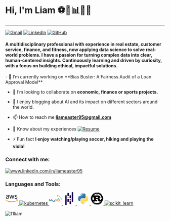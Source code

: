 
<h1 align="left">Hi, I'm Liam ⚽️🎻📊✌🏽</h1>


***

[![Gmail](https://img.shields.io/badge/Gmail-D14836?style=for-the-badge&logo=gmail&logoColor=white)](mailto:liameaster95@gmail.com)
[![LinkedIn](https://img.shields.io/badge/LinkedIn-0077B5?style=for-the-badge&logo=linkedin&logoColor=white)](www.linkedin.com/in/liameaster95)
[![GitHub](https://img.shields.io/badge/GitHub-100000?style=for-the-badge&logo=github&logoColor=white)](https://github.com/11Liam)

<h4 align="left">A multidisciplinary professional with experience in real estate, customer service, finance, and fitness, now applying data science to solve real-world problems. I have a passion for turning complex data into clear, human-centered insights. Continuously learning and driven by curiosity, with a focus on building ethical, impactful solutions.</h4>
- 🔭 I’m currently working on **Bias Buster: A Fairness Audit of a Loan Approval Model**

- 👯 I’m looking to collaborate on **economic, finance or sports projects.**

- 📝 I enjoy blogging about AI and its impact on different sectors around the world.

- 📫 How to reach me **liameaster95@gmail.com**

- 📄 Know about my experiences [![Resume](https://img.shields.io/badge/View-Resume-blue)](https://drive.google.com/file/d/1CoJmGmjjhW4j0ZLUUvA1ZewP42JDVpDK/view?usp=drive_link)


- ⚡ Fun fact **I enjoy watching/playing soccer, hiking and playing the viola!**

<h3 align="left">Connect with me:</h3>
<p align="left">
<a href="(https://www.linkedin.com/in/liameaster95/)" target="blank"><img align="center" src="https://raw.githubusercontent.com/rahuldkjain/github-profile-readme-generator/master/src/images/icons/Social/linked-in-alt.svg" alt="www.linkedin.com/in/liameaster95" height="30" width="40" /></a>
</p>

<h3 align="left">Languages and Tools:</h3>
<p align="left"> <a href="https://aws.amazon.com" target="_blank" rel="noreferrer"> <img src="https://raw.githubusercontent.com/devicons/devicon/master/icons/amazonwebservices/amazonwebservices-original-wordmark.svg" alt="aws" width="40" height="40"/> </a> <a href="https://kubernetes.io" target="_blank" rel="noreferrer"> <img src="https://www.vectorlogo.zone/logos/kubernetes/kubernetes-icon.svg" alt="kubernetes" width="40" height="40"/> </a> <a href="https://www.mysql.com/" target="_blank" rel="noreferrer"> <img src="https://raw.githubusercontent.com/devicons/devicon/master/icons/mysql/mysql-original-wordmark.svg" alt="mysql" width="40" height="40"/> </a> <a href="https://pandas.pydata.org/" target="_blank" rel="noreferrer"> <img src="https://raw.githubusercontent.com/devicons/devicon/2ae2a900d2f041da66e950e4d48052658d850630/icons/pandas/pandas-original.svg" alt="pandas" width="40" height="40"/> </a> <a href="https://www.python.org" target="_blank" rel="noreferrer"> <img src="https://raw.githubusercontent.com/devicons/devicon/master/icons/python/python-original.svg" alt="python" width="40" height="40"/> </a> <a href="https://www.rust-lang.org" target="_blank" rel="noreferrer"> <img src="https://raw.githubusercontent.com/devicons/devicon/master/icons/rust/rust-plain.svg" alt="rust" width="40" height="40"/> </a> <a href="https://scikit-learn.org/" target="_blank" rel="noreferrer"> <img src="https://upload.wikimedia.org/wikipedia/commons/0/05/Scikit_learn_logo_small.svg" alt="scikit_learn" width="40" height="40"/> </a> </p>

<p><img align="center" src="https://github-readme-stats.vercel.app/api/top-langs?username=11liam&show_icons=true&locale=en&layout=compact" alt="11liam" /></p>

